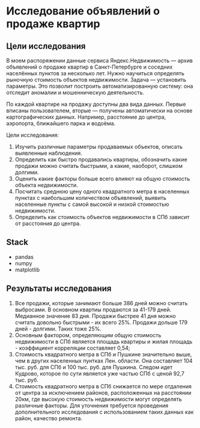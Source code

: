 # Исследование объявлений о продаже квартир
**Цели исследования**
---
В моем распоряжении данные сервиса Яндекс.Недвижимость — архив объявлений о продаже квартир в Санкт-Петербурге и соседних населённых пунктов за несколько лет. Нужно научиться определять рыночную стоимость объектов недвижимости. Задача — установить параметры. Это позволит построить автоматизированную систему: она отследит аномалии и мошенническую деятельность.

По каждой квартире на продажу доступны два вида данных. Первые вписаны пользователем, вторые — получены автоматически на основе картографических данных. Например, расстояние до центра, аэропорта, ближайшего парка и водоёма.

Цели исследования:
1. Изучить различные параметры продаваемых объектов, описать выявленные наблюдения.
2. Определить как быстро продавались квартиры, обозначить какие продажи можно считать быстрыми, а какие, наоборот, слишком долгими.
3. Оценить какие факторы больше всего влияют на общую стоимость объекта недвижимости.
4. Посчитать среднюю цену одного квадратного метра в населенных пунктах с наибольшим количеством объявлений, выявить населенные пункты с самой высокой и низкой стоимостью недвижимости.
5. Определить как стоимость объектов недвижимости в СПб зависит от расстояния до центра.

**Stack**
---
- pandas
- numpy
- matplotlib

**Результаты исследования**
---
1. Все продажи, которые занимают больше 386 дней можно считать выбросами. В основном квартиы продаются за 41-179 дней. Медианное значение 83 дня. Продажи быстрее 41 дня можно считать довольно быстрыми - их всего 25%. Продажи дольше 179 дней - долгими. Таких тоже 25%.
2. Основным фактором, определяющим общую стоимость недвижимости в СПб является площадь квартиры и жилая площадь - коэффициент корреляции составляет 0,54;
3. Стоимость квадратного метра в СПб и Пушкине значительно выше, чем в других населенных пунтках Лен. области. Она составляет 104 тыс. руб. для СПб и 100 тыс. руб. для Пушкина. Следом идет Кудрово, которое по сути является уже частью СПб с ценой 92,7 тыс. руб.
4. Стоимость квадратного метра в СПб снижается по мере отдаления от центра за исключением районов, расположенных на расстоянии 20км, где высокую стоимость недвижимости могут определять различные факторы. Для уточнения требуется проведения дополнительного исследования с использованием таких данных как район, качество ремонта.
